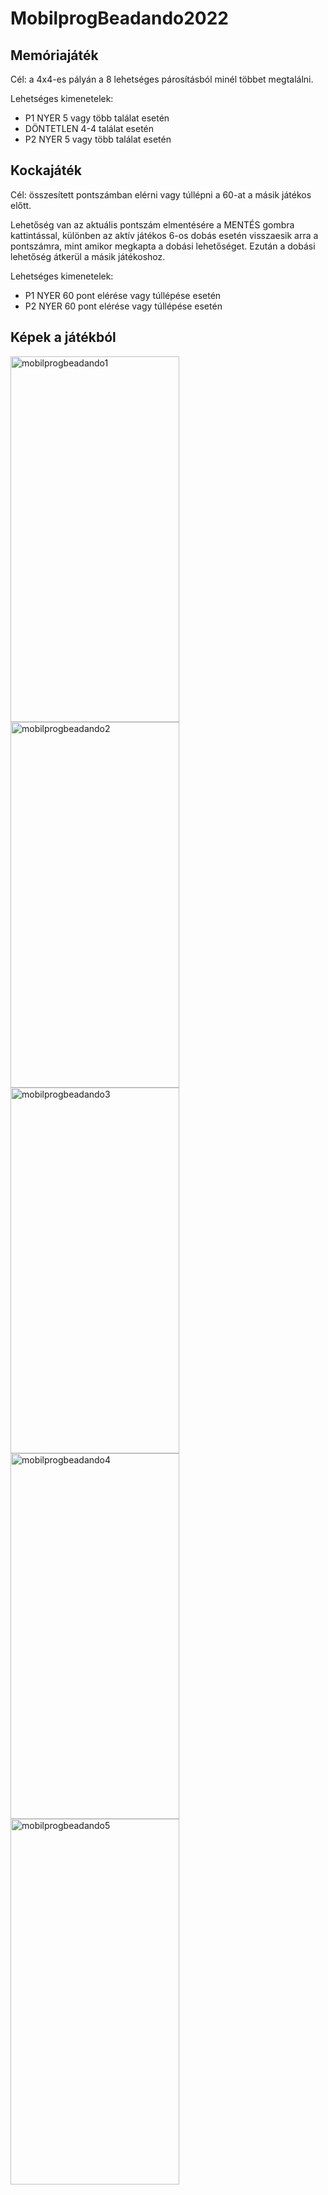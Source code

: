 # MobilprogBeadando2022

## Memóriajáték

Cél: a 4x4-es pályán a 8 lehetséges párosításból minél többet megtalálni.

Lehetséges kimenetelek: 
- P1 NYER 5 vagy több találat esetén
- DÖNTETLEN 4-4 találat esetén
- P2 NYER 5 vagy több találat esetén

## Kockajáték

Cél: összesített pontszámban elérni vagy túllépni a 60-at a másik játékos előtt.

Lehetőség van az aktuális pontszám elmentésére a MENTÉS gombra kattintással, különben az aktív játékos 6-os dobás esetén visszaesik arra a pontszámra, mint amikor megkapta a dobási lehetőséget. Ezután a dobási lehetőség átkerül a másik játékoshoz.

Lehetséges kimenetelek: 
- P1 NYER 60 pont elérése vagy túllépése esetén
- P2 NYER 60 pont elérése vagy túllépése esetén

## Képek a játékból

<img alt="mobilprogbeadando1" src="https://github.com/adsz26/MobilprogBeadando2022/assets/100309542/e20bb335-28e1-4755-a3a1-15a7d8f50187" width="270" height="585">
<img alt="mobilprogbeadando2" src="https://github.com/adsz26/MobilprogBeadando2022/assets/100309542/c83508eb-380d-4685-9274-e9f72582880d" width="270" height="585">
<img alt="mobilprogbeadando3" src="https://github.com/adsz26/MobilprogBeadando2022/assets/100309542/76f241c5-1d03-476b-81c7-5f20e672cf4d" width="270" height="585">
<img alt="mobilprogbeadando4" src="https://github.com/adsz26/MobilprogBeadando2022/assets/100309542/e50974b9-2989-44be-9113-691f2a74112e" width="270" height="585">
<img alt="mobilprogbeadando5" src="https://github.com/adsz26/MobilprogBeadando2022/assets/100309542/7c13e7f7-7c7a-4819-b7f2-8ed4435668f7" width="270" height="585">
